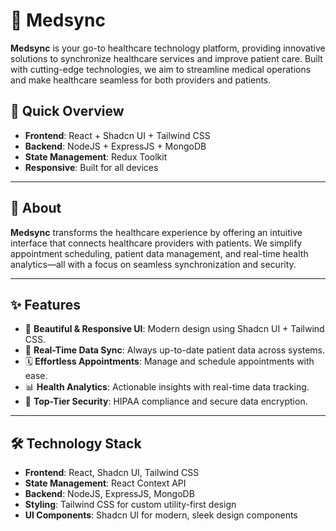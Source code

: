 # 🌿 Medsync

**Medsync** is your go-to healthcare technology platform, providing innovative solutions to synchronize healthcare services and improve patient care. Built with cutting-edge technologies, we aim to streamline medical operations and make healthcare seamless for both providers and patients.

## 🚀 Quick Overview

- **Frontend**: React + Shadcn UI + Tailwind CSS
- **Backend**: NodeJS + ExpressJS + MongoDB
- **State Management**: Redux Toolkit
- **Responsive**: Built for all devices
<!-- - **Security**: HIPAA-compliant, encrypted data -->

---

## 📖 About

**Medsync** transforms the healthcare experience by offering an intuitive interface that connects healthcare providers with patients. We simplify appointment scheduling, patient data management, and real-time health analytics—all with a focus on seamless synchronization and security.

---

## ✨ Features

- 🌟 **Beautiful & Responsive UI**: Modern design using Shadcn UI + Tailwind CSS.
- 🔄 **Real-Time Data Sync**: Always up-to-date patient data across systems.
- 🗓 **Effortless Appointments**: Manage and schedule appointments with ease.
- 📊 **Health Analytics**: Actionable insights with real-time data tracking.
- 🔐 **Top-Tier Security**: HIPAA compliance and secure data encryption.

---

## 🛠️ Technology Stack

- **Frontend**: React, Shadcn UI, Tailwind CSS
- **State Management**: React Context API
- **Backend**: NodeJS, ExpressJS, MongoDB
- **Styling**: Tailwind CSS for custom utility-first design
- **UI Components**: Shadcn UI for modern, sleek design components

